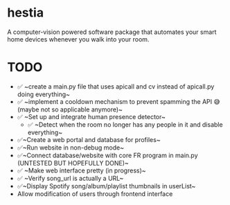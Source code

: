 # hestia
A computer-vision powered software package that automates your smart home devices whenever you walk into your room.


# TODO
-  ✅ ~create a main.py file that uses apicall and cv instead of apicall.py doing everything~
- ✅ ~implement a cooldown mechanism to prevent spamming the API 😅 (maybe not so applicable anymore)~
-  ✅ ~Set up and integrate human presence detector~
   - ✅ ~Detect when the room no longer has any people in it and disable everything~
- ✅~Create a web portal and database for profiles~
- ✅~Run website in non-debug mode~
- ✅~Connect database/website with core FR program in main.py (UNTESTED BUT HOPEFULLY DONE)~
- ✅ ~Make web interface pretty (in progress)~
- ✅ ~Verify song_url is actually a URL~
- ✅~Display Spotify song/album/playlist thumbnails in userList~
- Allow modification of users through frontend interface
